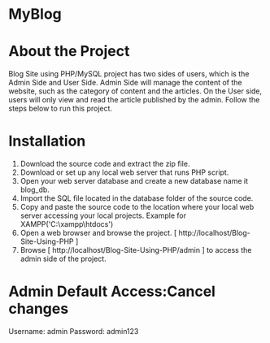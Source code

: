 # MyBlog
# About the Project
Blog Site using PHP/MySQL project has two sides of users, which is the Admin Side and User Side. Admin Side will manage the content of the website, such as the category of content and the articles. On the User side, users will only view and read the article published by the admin. Follow the steps below to run this project.

# Installation
1. Download the source code and extract the zip file.
2. Download or set up any local web server that runs PHP script.
3. Open your web server database and create a new database name it blog_db.
4. Import the SQL file located in the database folder of the source code.
5. Copy and paste the source code to the location where your local web server accessing your local projects. Example for XAMPP('C:\xampp\htdocs')
6. Open a web browser and browse the project. [ http://localhost/Blog-Site-Using-PHP ]
7. Browse [ http://localhost/Blog-Site-Using-PHP/admin ] to access the admin side of the project.

# Admin Default Access:Cancel changes
Username: admin
Password: admin123
